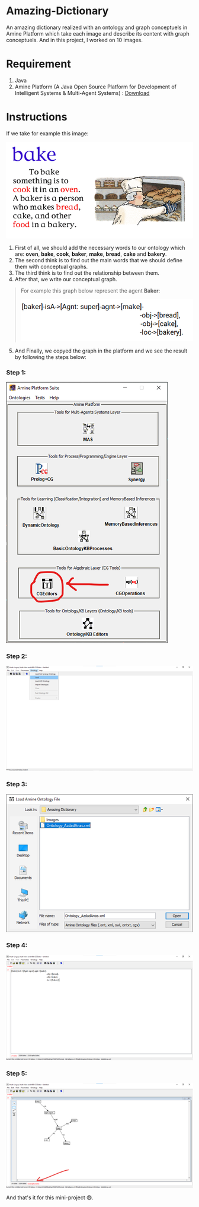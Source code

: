 # Amazing-Dictionary
An amazing dictionary realized with an ontology and graph conceptuels in Amine Platform which take each image and describe its content with graph conceptuels. And in this project, I worked on 10 images.

# Requirement
1. Java 
2. Amine Platform (A Java Open Source Platform for Development of Intelligent Systems & Multi-Agent Systems) : [Download](https://sourceforge.net/projects/amine-platform/)

# Instructions

If we take for example this image:

![Image 1: Bake](Images/image1.png)

1. First of all, we should add the necessary words to our ontology which are: **oven**, **bake**, **cook**, **baker**, **make**, **bread**, **cake** and **bakery**.
2. The second think is to find out the main words that we should define them with conceptual graphs. 
3. The third think is to find out the relationship between them.
4. After that, we write our conceptual graph.
>For example this graph below represent the agent **Baker**:
>
>![Baker conceptual graph](GraphExample.png)
>
5. And Finally, we copyed the graph in the platform and we see the result by following the steps below:

### Step 1:

![Step 1](https://github.com/LearnToCode180/Amazing-Dictionary/blob/main/Steps/Step%201.png)

### Step 2:

![Step 2](https://github.com/LearnToCode180/Amazing-Dictionary/blob/main/Steps/Step%202.png)

### Step 3:

![Step 3](https://github.com/LearnToCode180/Amazing-Dictionary/blob/main/Steps/Step%203.png)

### Step 4:

![Step 4](https://github.com/LearnToCode180/Amazing-Dictionary/blob/main/Steps/Step%204.png)

### Step 5:

![Step 5](https://github.com/LearnToCode180/Amazing-Dictionary/blob/main/Steps/Step%205.png)

And that's it for this mini-project 😄.
